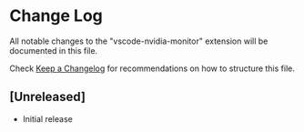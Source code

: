 # Change Log

All notable changes to the "vscode-nvidia-monitor" extension will be documented in this file.

Check [Keep a Changelog](http://keepachangelog.com/) for recommendations on how to structure this file.

## [Unreleased]

- Initial release